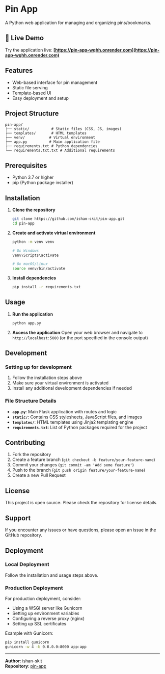 # Pin App

A Python web application for managing and organizing pins/bookmarks.

## 🚀 Live Demo

Try the application live: **[https://pin-app-wqhh.onrender.com](https://pin-app-wqhh.onrender.com)**

## Features

- Web-based interface for pin management
- Static file serving
- Template-based UI
- Easy deployment and setup

## Project Structure

```
pin-app/
├── static/          # Static files (CSS, JS, images)
├── templates/       # HTML templates
├── venv/           # Virtual environment
├── app.py          # Main application file
├── requirements.txt # Python dependencies
└── requirements.txt.txt # Additional requirements
```

## Prerequisites

- Python 3.7 or higher
- pip (Python package installer)

## Installation

1. **Clone the repository**
   ```bash
   git clone https://github.com/ishan-skit/pin-app.git
   cd pin-app
   ```

2. **Create and activate virtual environment**
   ```bash
   python -m venv venv
   
   # On Windows
   venv\Scripts\activate
   
   # On macOS/Linux
   source venv/bin/activate
   ```

3. **Install dependencies**
   ```bash
   pip install -r requirements.txt
   ```

## Usage

1. **Run the application**
   ```bash
   python app.py
   ```

2. **Access the application**
   Open your web browser and navigate to `http://localhost:5000` (or the port specified in the console output)

## Development

### Setting up for development

1. Follow the installation steps above
2. Make sure your virtual environment is activated
3. Install any additional development dependencies if needed

### File Structure Details

- **`app.py`**: Main Flask application with routes and logic
- **`static/`**: Contains CSS stylesheets, JavaScript files, and images
- **`templates/`**: HTML templates using Jinja2 templating engine
- **`requirements.txt`**: List of Python packages required for the project

## Contributing

1. Fork the repository
2. Create a feature branch (`git checkout -b feature/your-feature-name`)
3. Commit your changes (`git commit -am 'Add some feature'`)
4. Push to the branch (`git push origin feature/your-feature-name`)
5. Create a new Pull Request

## License

This project is open source. Please check the repository for license details.

## Support

If you encounter any issues or have questions, please open an issue in the GitHub repository.

## Deployment

### Local Deployment
Follow the installation and usage steps above.

### Production Deployment
For production deployment, consider:
- Using a WSGI server like Gunicorn
- Setting up environment variables
- Configuring a reverse proxy (nginx)
- Setting up SSL certificates

Example with Gunicorn:
```bash
pip install gunicorn
gunicorn -w 4 -b 0.0.0.0:8000 app:app
```

---

**Author**: ishan-skit  
**Repository**: [pin-app](https://github.com/ishan-skit/pin-app)
